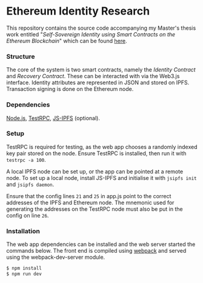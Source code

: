 # Ethereum Identity Research

This repository contains the source code accompanying my Master's thesis work entitled "_Self-Sovereign Identity using Smart Contracts on the Ethereum Blockchain_" which can be found [here](https://github.com/zachd/masters-thesis).

### Structure
The core of the system is two smart contracts, namely the _Identity Contract_ and _Recovery Contract_. These can be interacted with via the Web3.js interface. Identity attributes are represented in JSON and stored on IPFS. Transaction signing is done on the Ethereum node.

### Dependencies
[Node.js](https://github.com/nodejs/node), [TestRPC](https://github.com/ethereumjs/testrpc), [JS-IPFS](https://github.com/ipfs/js-ipfs) (optional).

### Setup
TestRPC is required for testing, as the web app chooses a randomly indexed key pair stored on the node. Ensure TestRPC is installed, then run it with `testrpc -a 100`.

A local IPFS node can be set up, or the app can be pointed at a remote node. To set up a local node, install JS-IPFS and initialise it with `jsipfs init` and `jsipfs daemon`.

Ensure that the config lines `21` and `25` in app.js point to the correct addresses of the IPFS and Ethereum node. The mnemonic used for generating the addresses on the TestRPC node must also be put in the config on line `26`.

### Installation
The web app dependencies can be installed and the web server started the commands below. The front end is compiled using [webpack](https://webpack.github.io/) and served using the webpack-dev-server module.
```sh
$ npm install
$ npm run dev
```

